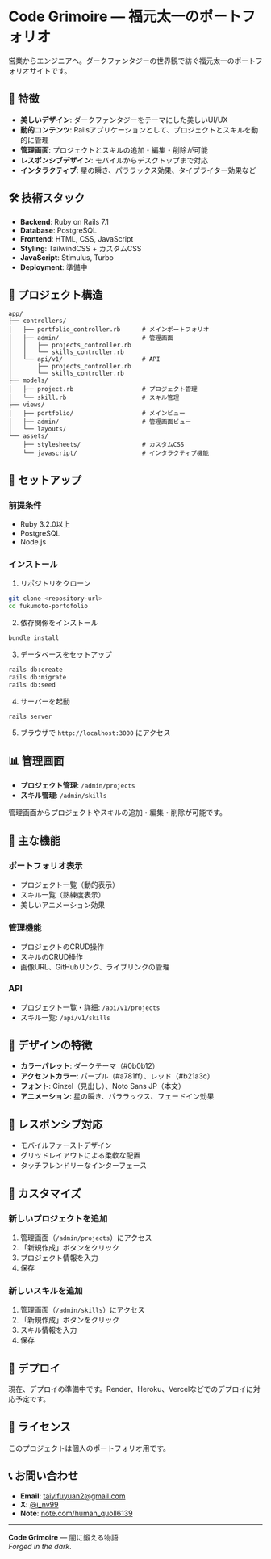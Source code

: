 # Code Grimoire — 福元太一のポートフォリオ

営業からエンジニアへ。ダークファンタジーの世界観で紡ぐ福元太一のポートフォリオサイトです。

## 🚀 特徴

- **美しいデザイン**: ダークファンタジーをテーマにした美しいUI/UX
- **動的コンテンツ**: Railsアプリケーションとして、プロジェクトとスキルを動的に管理
- **管理画面**: プロジェクトとスキルの追加・編集・削除が可能
- **レスポンシブデザイン**: モバイルからデスクトップまで対応
- **インタラクティブ**: 星の瞬き、パララックス効果、タイプライター効果など

## 🛠️ 技術スタック

- **Backend**: Ruby on Rails 7.1
- **Database**: PostgreSQL
- **Frontend**: HTML, CSS, JavaScript
- **Styling**: TailwindCSS + カスタムCSS
- **JavaScript**: Stimulus, Turbo
- **Deployment**: 準備中

## 📁 プロジェクト構造

```
app/
├── controllers/
│   ├── portfolio_controller.rb      # メインポートフォリオ
│   ├── admin/                       # 管理画面
│   │   ├── projects_controller.rb
│   │   └── skills_controller.rb
│   └── api/v1/                      # API
│       ├── projects_controller.rb
│       └── skills_controller.rb
├── models/
│   ├── project.rb                   # プロジェクト管理
│   └── skill.rb                     # スキル管理
├── views/
│   ├── portfolio/                   # メインビュー
│   ├── admin/                       # 管理画面ビュー
│   └── layouts/
└── assets/
    ├── stylesheets/                 # カスタムCSS
    └── javascript/                  # インタラクティブ機能
```

## 🚀 セットアップ

### 前提条件
- Ruby 3.2.0以上
- PostgreSQL
- Node.js

### インストール

1. リポジトリをクローン
```bash
git clone <repository-url>
cd fukumoto-portofolio
```

2. 依存関係をインストール
```bash
bundle install
```

3. データベースをセットアップ
```bash
rails db:create
rails db:migrate
rails db:seed
```

4. サーバーを起動
```bash
rails server
```

5. ブラウザで `http://localhost:3000` にアクセス

## 📊 管理画面

- **プロジェクト管理**: `/admin/projects`
- **スキル管理**: `/admin/skills`

管理画面からプロジェクトやスキルの追加・編集・削除が可能です。

## 🌟 主な機能

### ポートフォリオ表示
- プロジェクト一覧（動的表示）
- スキル一覧（熟練度表示）
- 美しいアニメーション効果

### 管理機能
- プロジェクトのCRUD操作
- スキルのCRUD操作
- 画像URL、GitHubリンク、ライブリンクの管理

### API
- プロジェクト一覧・詳細: `/api/v1/projects`
- スキル一覧: `/api/v1/skills`

## 🎨 デザインの特徴

- **カラーパレット**: ダークテーマ（#0b0b12）
- **アクセントカラー**: パープル（#a781ff）、レッド（#b21a3c）
- **フォント**: Cinzel（見出し）、Noto Sans JP（本文）
- **アニメーション**: 星の瞬き、パララックス、フェードイン効果

## 📱 レスポンシブ対応

- モバイルファーストデザイン
- グリッドレイアウトによる柔軟な配置
- タッチフレンドリーなインターフェース

## 🔧 カスタマイズ

### 新しいプロジェクトを追加
1. 管理画面（`/admin/projects`）にアクセス
2. 「新規作成」ボタンをクリック
3. プロジェクト情報を入力
4. 保存

### 新しいスキルを追加
1. 管理画面（`/admin/skills`）にアクセス
2. 「新規作成」ボタンをクリック
3. スキル情報を入力
4. 保存

## 🚀 デプロイ

現在、デプロイの準備中です。Render、Heroku、Vercelなどでのデプロイに対応予定です。

## 📄 ライセンス

このプロジェクトは個人のポートフォリオ用です。

## 📞 お問い合わせ

- **Email**: taiyifuyuan2@gmail.com
- **X**: [@i_nv99](https://x.com/i_nv99)
- **Note**: [note.com/human_quoll6139](https://note.com/human_quoll6139)

---

**Code Grimoire** — 闇に鍛える物語  
*Forged in the dark.*
